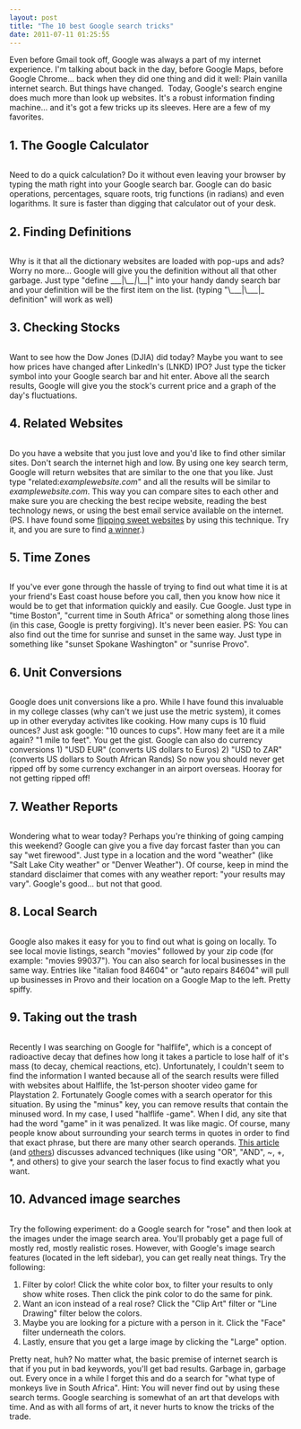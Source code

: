 ```yaml
---
layout: post
title: "The 10 best Google search tricks"
date: 2011-07-11 01:25:55
---
```


Even before Gmail took off, Google was always a part of my internet experience. I'm talking about back in the day, before Google Maps, before Google Chrome... back when they did one thing and did it well: Plain vanilla internet search. But things have changed.  Today, Google's search engine does much more than look up websites. It's a robust information finding machine... and it's got a few tricks up its sleeves. Here are a few of my favorites.

## 1. The Google Calculator

<img alt="" src="/assets/images/Google-Calculator.jpg" title="Google Calculator" />

Need to do a quick calculation? Do it without even leaving your browser by typing the math right into your Google search bar. Google can do basic operations, percentages, square roots, trig functions (in radians) and even logarithms. It sure is faster than digging that calculator out of your desk.

## 2. Finding Definitions

<img alt="" src="/assets/images/Google-Dictionary.jpg" title="Google Dictionary" />

Why is it that all the dictionary websites are loaded with pop-ups and ads? Worry no more... Google will give you the definition without all that other garbage. Just type "define \_\_\_|\\_\_\_|\\_\_\_|" into your handy dandy search bar and your definition will be the first item on the list. (typing "\\_\_\_|\\__\_|\_ definition" will work as well)

## 3. Checking Stocks

<img alt="" src="/assets/images/Google-Stocks.jpg" title="Google Stocks" />

Want to see how the Dow Jones (DJIA) did today? Maybe you want to see how prices have changed after LinkedIn's (LNKD) IPO? Just type the ticker symbol into your Google search bar and hit enter. Above all the search results, Google will give you the stock's current price and a graph of the day's fluctuations.

## 4. Related Websites

<img alt="" src="/assets/images/Related-Sites.jpg" title="Related Sites" />

Do you have a website that you just love and you'd like to find other similar sites. Don't search the internet high and low. By using one key search term, Google will return websites that are similar to the one that you like. Just type "related:*examplewebsite.com*" and all the results will be similar to *examplewebsite.com*. This way you can compare sites to each other and make sure you are checking the best recipe website, reading the best technology news, or using the best email service available on the internet. (PS. I have found some <a href="http://bryanbraun.com/2011/05/10/10-websites-that-you-didnt-know-you-couldnt-live-without/" target="_blank" rel="noopener noreferrer" title="10 websites that you didn’t know you couldn’t live without">flipping sweet websites</a> by using this technique. Try it, and you are sure to find <a href="http://www.springwise.com" target="_blank" rel="noopener noreferrer" title="springwise.com">a winner</a>.)

## 5. Time Zones

<img alt="" src="/assets/images/Google-Time-Zones.jpg" title="Google Time Zones" />

If you've ever gone through the hassle of trying to find out what time it is at your friend's East coast house before you call, then you know how nice it would be to get that information quickly and easily. Cue Google. Just type in "time Boston", "current time in South Africa" or something along those lines (in this case, Google is pretty forgiving). It's never been easier. PS: You can also find out the time for sunrise and sunset in the same way. Just type in something like "sunset Spokane Washington" or "sunrise Provo".

## 6. Unit Conversions

<img alt="" src="/assets/images/Google-Conversions.jpg" title="Google Conversions" />

Google does unit conversions like a pro. While I have found this invaluable in my college classes (why can't we just use the metric system), it comes up in other everyday activites like cooking. How many cups is 10 fluid ounces? Just ask google: "10 ounces to cups". How many feet are it a mile again? "1 mile to feet". You get the gist. Google can also do currency conversions 1) "USD EUR" (converts US dollars to Euros) 2) "USD to ZAR" (converts US dollars to South African Rands) So now you should never get ripped off by some currency exchanger in an airport overseas. Hooray for not getting ripped off!

## 7. Weather Reports

<img alt="" src="/assets/images/Google-Weather.jpg" title="Google Weather" />

Wondering what to wear today? Perhaps you're thinking of going camping this weekend? Google can give you a five day forcast faster than you can say "wet firewood". Just type in a location and the word "weather" (like "Salt Lake City weather" or "Denver Weather"). Of course, keep in mind the standard disclaimer that comes with any weather report: "your results may vary". Google's good... but not that good.

## 8. Local Search

<img alt="" src="/assets/images/Local-Movies.jpg" title="Local Movies" />

Google also makes it easy for you to find out what is going on locally. To see local movie listings, search "movies" followed by your zip code (for example: "movies 99037"). You can also search for local businesses in the same way. Entries like "italian food 84604" or "auto repairs 84604" will pull up businesses in Provo and their location on a Google Map to the left. Pretty spiffy.

## 9. Taking out the trash

<img alt="" src="/assets/images/Google-Minus-Operator1.jpg" title="Google Minus Operator" />

Recently I was searching on Google for "halflife", which is a concept of radioactive decay that defines how long it takes a particle to lose half of it's mass (to decay, chemical reactions, etc). Unfortunately, I couldn't seem to find the information I wanted because all of the search results were filled with websites about Halflife, the 1st-person shooter video game for Playstation 2. Fortunately Google comes with a search operator for this situation. By using the "minus" key, you can remove results that contain the minused word. In my case, I used "halflife -game". When I did, any site that had the word "game" in it was penalized. It was like magic. Of course, many people know about surrounding your search terms in quotes in order to find that exact phrase, but there are many other search operands. <a href="http://www.makeuseof.com/tag/master-the-google-search-like-a-god-save-time/" target="_blank" rel="noopener noreferrer" title="Google Search Operands">This article</a> (and <a href="http://www.google.com/support/websearch/bin/static.py?page=guide.cs&guide=1221265&answer=136861" target="_blank" rel="noopener noreferrer" title="Advanced Google search features">others</a>) discusses advanced techniques (like using "OR", "AND", ~, +, *, and others) to give your search the laser focus to find exactly what you want.

## 10. Advanced image searches

<img alt="" src="/assets/images/Google-Image-Search.jpg" title="Google Image Search" />

Try the following experiment: do a Google search for "rose" and then look at the images under the image search area. You'll probably get a page full of mostly red, mostly realistic roses. However, with Google's image search features (located in the left sidebar), you can get really neat things. Try the following:

1.  Filter by color! Click the white color box, to filter your results to only show white roses. Then click the pink color to do the same for pink.
2.  Want an icon instead of a real rose? Click the "Clip Art" filter or "Line Drawing" filter below the colors.
3.  Maybe you are looking for a picture with a person in it. Click the "Face" filter underneath the colors.
4.  Lastly, ensure that you get a large image by clicking the "Large" option.

Pretty neat, huh? No matter what, the basic premise of internet search is that if you put in bad keywords, you'll get bad results. Garbage in, garbage out. Every once in a while I forget this and do a search for "what type of monkeys live in South Africa". Hint: You will never find out by using these search terms. Google searching is somewhat of an art that develops with time. And as with all forms of art, it never hurts to know the tricks of the trade.
